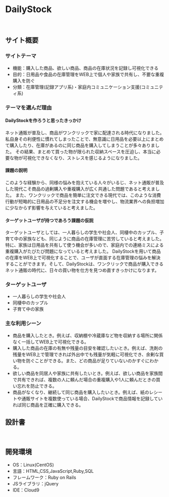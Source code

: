 # DailyStock
​
## サイト概要
### サイトテーマ
- 機能：購入した商品、欲しい商品、商品の在庫状況を記録し可視化できる
- 目的：日用品や食品の在庫管理をWEB上で個人や家族で共有し、不要な重複購入を防ぐ
- 分類：在庫管理(記録アプリ系)・家庭内コミュニケーション支援(コミュニティ系)
​
### テーマを選んだ理由
#### DailyStockを作ろうと思ったきっかけ
ネット通販が普及し、商品がワンクリックで家に配達される時代になりました。
私自身その利便性に慣れてしまったことで、無意識に日用品を必要以上にまとめて購入したり、在庫があるのに同じ商品を購入してしまうことが多々ありました。
その結果、まとめて買った物が限られた収納スペースを圧迫し、本当に必要な物が可視化できなくなり、ストレスを感じるようになりました。

#### 課題の説明
このような経験から、同様の悩みを抱えている人々がいるじ、ネット通販が普及した現代こそ商品の過剰購入や重複購入が広く共通した問題であると考えました。
また、ワンクリックで商品を簡単に注文できる現代では、このような消費行動が短略的に日用品の不足分を注文する機会を増やし、物流業界への負担増加に少なからず影響を与えていると考えました。

#### ターゲットユーザが持つであろう課題の仮説
ターゲットユーザとしては、一人暮らしの学生や社会人、同棲中のカップル、子育て中の家族なども、同じように商品の在庫管理に苦労していると考えました。
特に、家族は日用品を共有して使う機会が多いので、家庭内での連絡ミスによる重複購入がたびたび問題になっていると考えました。
DailyStockを用いて商品の在庫をWEB上で可視化することで、ユーザが直面する在庫管理の悩みを解決することができます。そして、DailyStockは、ワンクリックで商品が購入できるネット通販の時代に、日々の買い物を仕方を見つめ直すきっかけになります。
​
### ターゲットユーザ
- 一人暮らしの学生や社会人
- 同棲中のカップル
- 子育て中の家族
​
### 主な利用シーン
- 商品を購入したとき。例えば、収納棚や冷蔵庫など物を収納する場所に関係なく一括してWEB上で可視化できる。
- 購入した商品の在庫の有無や残量の目安を確認したいとき。例えば、洗剤の残量をWEB上で管理できれば外出中でも残量が気軽に可視化でき、余剰な買い物を防ぐことができる。また、どの商品が足りていないのかすぐにわかる。
- 欲しい商品を同居人や家族に共有したいとき。例えば、欲しい商品を家族間で共有できれば、複数の人に頼んだ場合の重複購入や1人に頼んだときの買い忘れを防止できる。
- 商品がなくなり、継続して同じ商品を購入したいとき。例えば、紙のレシートや通販サイトを複数使っている場合、DailyStockで商品情報を記録していれば同じ商品を正確に購入できる。

## 設計書
<!--テーマを設定・提出する時点では不要です-->
​
## 開発環境
- OS：Linux(CentOS)
- 言語：HTML,CSS,JavaScript,Ruby,SQL
- フレームワーク：Ruby on Rails
- JSライブラリ：jQuery
- IDE：Cloud9
